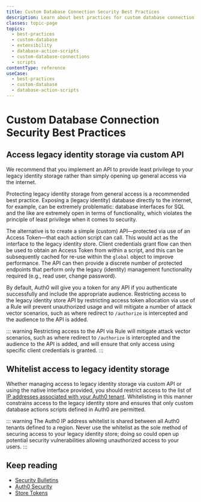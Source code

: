 ```yaml
---
title: Custom Database Connection Security Best Practices
description: Learn about best practices for custom database connection security.
classes: topic-page
topics:
  - best-practices
  - custom-database
  - extensibility
  - database-action-scripts
  - custom-database-connections
  - scripts
contentType: reference
useCase:
  - best-practices
  - custom-database
  - database-action-scripts
---
```

# Custom Database Connection Security Best Practices

## Access legacy identity storage via custom API

We recommend that you implement an API to provide least privilege to your legacy identity storage rather than simply opening up general access via the internet. 

Protecting legacy identity storage from general access is a recommended best practice. Exposing a (legacy identity) database directly to the internet, for example, can be extremely problematic: database interfaces for SQL and the like are extremely open in terms of functionality, which violates the principle of least privilege when it comes to security.

The alternative is to create a simple (custom) API&mdash;protected via use of an Access Token&mdash;that each action script can call. This would act as the interface to the legacy identity store. Client credentials grant flow can then be used to obtain an Access Token from within a script, and this can be subsequently cached for re-use within the `global` object to improve performance. The API can then provide a discrete number of protected endpoints that perform only the legacy (identity) management functionality required (e.g., read user, change password). 

By default, Auth0 will give you a token for any API if you authenticate successfully and include the appropriate audience. Restricting access to the legacy identity store API by restricting access token allocation via use of a Rule will prevent unauthorized usage and will mitigate a number of attack vector scenarios, such as where redirect to `/authorize` is intercepted and the audience to the API is added.

::: warning
Restricting access to the API via Rule will mitigate attack vector scenarios, such as where redirect to `/authorize` is intercepted and the audience to the API is added, and will ensure that only access using specific client credentials is granted.
:::

## Whitelist access to legacy identity storage

Whether managing access to legacy identity storage via custom API or using the native interface provided, you should restrict access to the list of [IP addresses associated with your Auth0 tenant](/guides/ip-whitelist). Whitelisting in this manner constrains access to the legacy identity store and ensures that only custom database actions scripts defined in Auth0 are permitted. 

::: warning
The Auth0 IP address whitelist is shared between all Auth0 tenants defined to a region. Never use the whitelist as the sole method of securing access to your legacy identity store; doing so could open up potential security vulnerabilities allowing unauthorized access to your users.
:::

## Keep reading

* [Security Bulletins](/security/bulletins)
* [Auth0 Security](/security)
* [Store Tokens](/tokens/guides/store-tokens)
